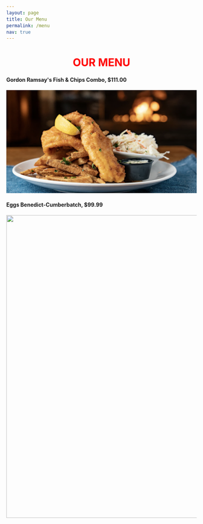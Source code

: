 ```yaml
---
layout: page
title: Our Menu
permalink: /menu
nav: true
---
```


<h1 align="center">
<span style="color:red">OUR MENU</span> 
</h1>

<!-- Google tag (gtag.js) -->
<script async src="https://www.googletagmanager.com/gtag/js?id=G-FY7TL4YVWQ"></script>
<script>
  window.dataLayer = window.dataLayer || [];
  function gtag(){dataLayer.push(arguments);}
  gtag('js', new Date());

  gtag('config', 'G-FY7TL4YVWQ');
</script>

  
#### Gordon Ramsay's Fish & Chips Combo, $111.00

![images](assets/images/fishnchips.png)





#### Eggs Benedict-Cumberbatch, $99.99


<p align="center">
  <img width="560" height="800" src="https://s23209.pcdn.co/wp-content/uploads/2022/09/220602_DD_Eggs-Benedict_368.jpg">
</p>
